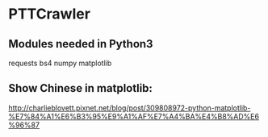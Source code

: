 # PTTCrawler
## Modules needed in Python3
requests
bs4
numpy
matplotlib
## Show Chinese in matplotlib:
http://charlieblovett.pixnet.net/blog/post/309808972-python-matplotlib-%E7%84%A1%E6%B3%95%E9%A1%AF%E7%A4%BA%E4%B8%AD%E6%96%87
